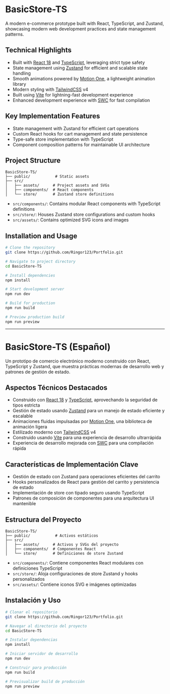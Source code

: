 # BasicStore-TS

A modern e-commerce prototype built with React, TypeScript, and Zustand, showcasing modern web development practices and state management patterns.

## Technical Highlights

- Built with [React 18](https://react.dev/) and [TypeScript](https://www.typescriptlang.org/), leveraging strict type safety
- State management using [Zustand](https://github.com/pmndrs/zustand) for efficient and scalable state handling
- Smooth animations powered by [Motion One](https://motion.dev/), a lightweight animation library
- Modern styling with [TailwindCSS](https://tailwindcss.com/) v4
- Built using [Vite](https://vitejs.dev/) for lightning-fast development experience
- Enhanced development experience with [SWC](https://swc.rs/) for fast compilation

## Key Implementation Features

- State management with Zustand for efficient cart operations
- Custom React hooks for cart management and state persistence
- Type-safe store implementation with TypeScript
- Component composition patterns for maintainable UI architecture

## Project Structure

```
BasicStore-TS/
├── public/           # Static assets
├── src/
│   ├── assets/      # Project assets and SVGs
│   ├── components/  # React components
│   └── store/       # Zustand store definitions
```

- `src/components/`: Contains modular React components with TypeScript definitions
- `src/store/`: Houses Zustand store configurations and custom hooks
- `src/assets/`: Contains optimized SVG icons and images

## Installation and Usage

```bash
# Clone the repository
git clone https://github.com/Ringor123/Portfolio.git

# Navigate to project directory
cd BasicStore-TS

# Install dependencies
npm install

# Start development server
npm run dev

# Build for production
npm run build

# Preview production build
npm run preview
```

---

# BasicStore-TS (Español)

Un prototipo de comercio electrónico moderno construido con React, TypeScript y Zustand, que muestra prácticas modernas de desarrollo web y patrones de gestión de estado.

## Aspectos Técnicos Destacados

- Construido con [React 18](https://react.dev/) y [TypeScript](https://www.typescriptlang.org/), aprovechando la seguridad de tipos estricta
- Gestión de estado usando [Zustand](https://github.com/pmndrs/zustand) para un manejo de estado eficiente y escalable
- Animaciones fluidas impulsadas por [Motion One](https://motion.dev/), una biblioteca de animación ligera
- Estilizado moderno con [TailwindCSS](https://tailwindcss.com/) v4
- Construido usando [Vite](https://vitejs.dev/) para una experiencia de desarrollo ultrarrápida
- Experiencia de desarrollo mejorada con [SWC](https://swc.rs/) para una compilación rápida

## Características de Implementación Clave

- Gestión de estado con Zustand para operaciones eficientes del carrito
- Hooks personalizados de React para gestión del carrito y persistencia de estado
- Implementación de store con tipado seguro usando TypeScript
- Patrones de composición de componentes para una arquitectura UI mantenible

## Estructura del Proyecto

```
BasicStore-TS/
├── public/           # Activos estáticos
├── src/
│   ├── assets/      # Activos y SVGs del proyecto
│   ├── components/  # Componentes React
│   └── store/       # Definiciones de store Zustand
```

- `src/components/`: Contiene componentes React modulares con definiciones TypeScript
- `src/store/`: Aloja configuraciones de store Zustand y hooks personalizados
- `src/assets/`: Contiene iconos SVG e imágenes optimizadas

## Instalación y Uso

```bash
# Clonar el repositorio
git clone https://github.com/Ringor123/Portfolio.git

# Navegar al directorio del proyecto
cd BasicStore-TS

# Instalar dependencias
npm install

# Iniciar servidor de desarrollo
npm run dev

# Construir para producción
npm run build

# Previsualizar build de producción
npm run preview
```